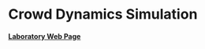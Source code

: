 # Crowd Dynamics Simulation

#### [Laboratory Web Page](http://http://home.agh.edu.pl/~porzycki/doku.php?id=sym:lab3) 
